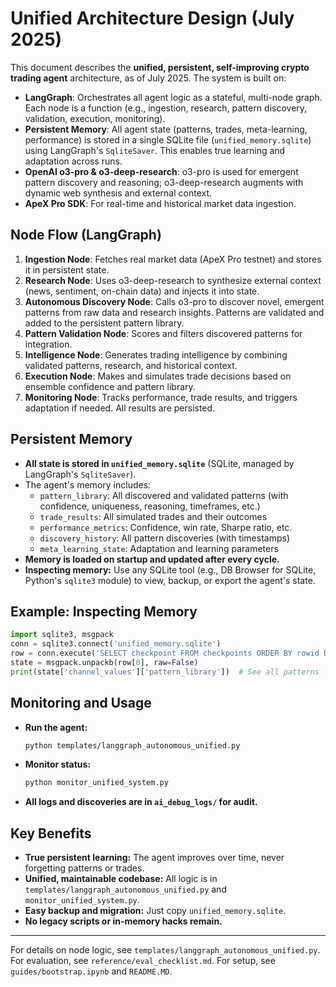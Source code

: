 # Unified Architecture Design (July 2025)

This document describes the **unified, persistent, self-improving crypto trading agent** architecture, as of July 2025. The system is built on:

- **LangGraph**: Orchestrates all agent logic as a stateful, multi-node graph. Each node is a function (e.g., ingestion, research, pattern discovery, validation, execution, monitoring).
- **Persistent Memory**: All agent state (patterns, trades, meta-learning, performance) is stored in a single SQLite file (`unified_memory.sqlite`) using LangGraph's `SqliteSaver`. This enables true learning and adaptation across runs.
- **OpenAI o3-pro & o3-deep-research**: o3-pro is used for emergent pattern discovery and reasoning; o3-deep-research augments with dynamic web synthesis and external context.
- **ApeX Pro SDK**: For real-time and historical market data ingestion.

## Node Flow (LangGraph)

1. **Ingestion Node**: Fetches real market data (ApeX Pro testnet) and stores it in persistent state.
2. **Research Node**: Uses o3-deep-research to synthesize external context (news, sentiment, on-chain data) and injects it into state.
3. **Autonomous Discovery Node**: Calls o3-pro to discover novel, emergent patterns from raw data and research insights. Patterns are validated and added to the persistent pattern library.
4. **Pattern Validation Node**: Scores and filters discovered patterns for integration.
5. **Intelligence Node**: Generates trading intelligence by combining validated patterns, research, and historical context.
6. **Execution Node**: Makes and simulates trade decisions based on ensemble confidence and pattern library.
7. **Monitoring Node**: Tracks performance, trade results, and triggers adaptation if needed. All results are persisted.

## Persistent Memory

- **All state is stored in `unified_memory.sqlite`** (SQLite, managed by LangGraph's `SqliteSaver`).
- The agent's memory includes:
  - `pattern_library`: All discovered and validated patterns (with confidence, uniqueness, reasoning, timeframes, etc.)
  - `trade_results`: All simulated trades and their outcomes
  - `performance_metrics`: Confidence, win rate, Sharpe ratio, etc.
  - `discovery_history`: All pattern discoveries (with timestamps)
  - `meta_learning_state`: Adaptation and learning parameters
- **Memory is loaded on startup and updated after every cycle.**
- **Inspecting memory:** Use any SQLite tool (e.g., DB Browser for SQLite, Python's `sqlite3` module) to view, backup, or export the agent's state.

## Example: Inspecting Memory

```python
import sqlite3, msgpack
conn = sqlite3.connect('unified_memory.sqlite')
row = conn.execute('SELECT checkpoint FROM checkpoints ORDER BY rowid DESC LIMIT 1').fetchone()
state = msgpack.unpackb(row[0], raw=False)
print(state['channel_values']['pattern_library'])  # See all patterns
```

## Monitoring and Usage

- **Run the agent:**
  ```bash
  python templates/langgraph_autonomous_unified.py
  ```
- **Monitor status:**
  ```bash
  python monitor_unified_system.py
  ```
- **All logs and discoveries are in `ai_debug_logs/` for audit.**

## Key Benefits
- **True persistent learning:** The agent improves over time, never forgetting patterns or trades.
- **Unified, maintainable codebase:** All logic is in `templates/langgraph_autonomous_unified.py` and `monitor_unified_system.py`.
- **Easy backup and migration:** Just copy `unified_memory.sqlite`.
- **No legacy scripts or in-memory hacks remain.**

---

For details on node logic, see `templates/langgraph_autonomous_unified.py`. For evaluation, see `reference/eval_checklist.md`. For setup, see `guides/bootstrap.ipynb` and `README.MD`.